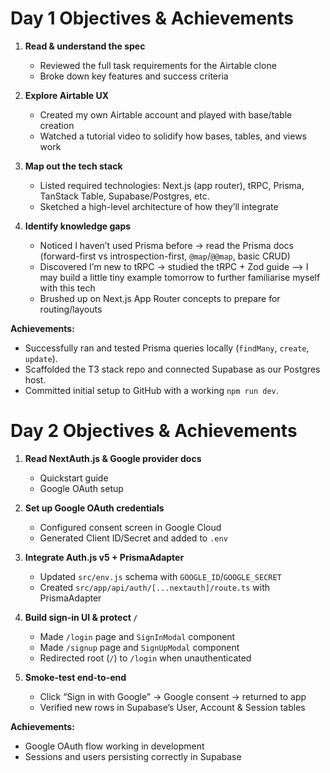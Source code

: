 # Day 1 Objectives & Achievements

1. **Read & understand the spec**  
   - Reviewed the full task requirements for the Airtable clone  
   - Broke down key features and success criteria  

2. **Explore Airtable UX**  
   - Created my own Airtable account and played with base/table creation  
   - Watched a tutorial video to solidify how bases, tables, and views work  

3. **Map out the tech stack**  
   - Listed required technologies: Next.js (app router), tRPC, Prisma, TanStack Table, Supabase/Postgres, etc.  
   - Sketched a high-level architecture of how they’ll integrate  

4. **Identify knowledge gaps**  
   - Noticed I haven’t used Prisma before → read the Prisma docs (forward-first vs introspection-first, `@map`/`@@map`, basic CRUD)  
   - Discovered I’m new to tRPC → studied the tRPC + Zod guide --> I may build a little tiny example tomorrow to further familiarise myself with this tech 
   - Brushed up on Next.js App Router concepts to prepare for routing/layouts  

**Achievements:**  
- Successfully ran and tested Prisma queries locally (`findMany`, `create`, `update`).  
- Scaffolded the T3 stack repo and connected Supabase as our Postgres host.  
- Committed initial setup to GitHub with a working `npm run dev`.  

# Day 2 Objectives & Achievements

1. **Read NextAuth.js & Google provider docs**  
   - Quickstart guide  
   - Google OAuth setup  

2. **Set up Google OAuth credentials**  
   - Configured consent screen in Google Cloud  
   - Generated Client ID/Secret and added to `.env`  

3. **Integrate Auth.js v5 + PrismaAdapter**  
   - Updated `src/env.js` schema with `GOOGLE_ID`/`GOOGLE_SECRET`  
   - Created `src/app/api/auth/[...nextauth]/route.ts` with PrismaAdapter  

4. **Build sign-in UI & protect `/`**  
   - Made `/login` page and `SignInModal` component  
   - Made `/signup` page and `SignUpModal` component
   - Redirected root (`/`) to `/login` when unauthenticated  

5. **Smoke-test end-to-end**  
   - Click “Sign in with Google” → Google consent → returned to app  
   - Verified new rows in Supabase’s User, Account & Session tables  

**Achievements:**  
- Google OAuth flow working in development  
- Sessions and users persisting correctly in Supabase  

